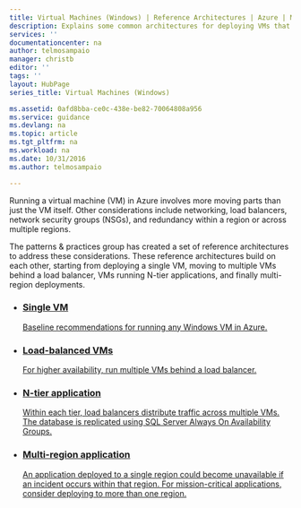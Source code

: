 ```yaml
---
title: Virtual Machines (Windows) | Reference Architectures | Azure | Microsoft Docs
description: Explains some common architectures for deploying VMs that host enterprise-scale applications in Azure.
services: ''
documentationcenter: na
author: telmosampaio
manager: christb
editor: ''
tags: ''
layout: HubPage
series_title: Virtual Machines (Windows)

ms.assetid: 0afd8bba-ce0c-438e-be82-70064808a956
ms.service: guidance
ms.devlang: na
ms.topic: article
ms.tgt_pltfrm: na
ms.workload: na
ms.date: 10/31/2016
ms.author: telmosampaio

---
```

Running a virtual machine (VM) in Azure involves more moving parts than just the VM itself. Other considerations include networking, load balancers, network security groups (NSGs), and redundancy within a region or across multiple regions.

The patterns &amp; practices group has created a set of reference architectures to address these considerations.
These reference architectures build on each other, starting from deploying a single VM, moving to multiple VMs behind a load balancer, VMs running N-tier applications, and finally multi-region deployments.</p>

<ul class="cardsD refArchPanel">
    <li>
        <a href="./single-vm.md">
            <div class="cardSize">
                <div class="cardPadding">
                    <div class="card">
                        <div class="cardImageOuter">
                            <div class="cardImage bgdAccent1 cardScaleImage" style="background-image: url('./images/single-vm.svg');">
                            </div>
                        </div>
                        <div class="cardText">
                            <h3>Single VM</h3>
                            <p>Baseline recommendations for running any Windows VM in Azure.</p>
                        </div>
                    </div>
                </div>
            </div>
        </a>
    </li>
    <li>
        <a href="./multi-vm.md">
            <div class="cardSize">
                <div class="cardPadding">
                    <div class="card">
                        <div class="cardImageOuter">
                            <div class="cardImage bgdAccent1 cardScaleImage" style="background-image: url('./images/multi-vm.svg');">
                            </div>
                        </div>
                        <div class="cardText">
                            <h3>Load-balanced VMs</h3>
                            <p>For higher availability, run multiple VMs behind a load balancer.</p>
                        </div>
                    </div>
                </div>
            </div>
        </a>
    </li>
    <li>
        <a href="./n-tier.md">
            <div class="cardSize">
                <div class="cardPadding">
                    <div class="card">
                        <div class="cardImageOuter">
                            <div class="cardImage bgdAccent1 cardScaleImage" style="background-image: url('./images/n-tier.svg');">
                            </div>
                        </div>
                        <div class="cardText">
                            <h3>N-tier application</h3>
                            <p>Within each tier, load balancers distribute traffic across multiple VMs. The database is replicated using SQL Server Always On Availability Groups.</p>
                        </div>
                    </div>
                </div>
            </div>
        </a>
    </li>
    <li>
        <a href="multi-region-application.md">
            <div class="cardSize">
                <div class="cardPadding">
                    <div class="card">
                        <div class="cardImageOuter">
                            <div class="cardImage bgdAccent1 cardScaleImage" style="background-image: url('./images/multi-region.svg');">
                            </div>
                        </div>
                        <div class="cardText">
                            <h3>Multi-region application</h3>
                            <p>An application deployed to a single region could become unavailable if an incident occurs within that region. For mission-critical applications, consider deploying to more than one region.</p>
                        </div>
                    </div>
                </div>
            </div>
        </a>
    </li>
</ul>